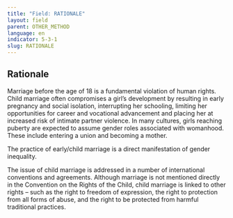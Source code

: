 ```yaml
---
title: "Field: RATIONALE"
layout: field
parent: OTHER_METHOD
language: en
indicator: 5-3-1
slug: RATIONALE
---
```

## Rationale

Marriage before the age of 18 is a fundamental violation of human rights. Child marriage often compromises a girl’s development by resulting in early pregnancy and social isolation, interrupting her schooling, limiting her opportunities for career and vocational advancement and placing her at increased risk of intimate partner violence. In many cultures, girls reaching puberty are expected to assume gender roles associated with womanhood. These include entering a union and becoming a mother.

The practice of early/child marriage is a direct manifestation of gender inequality.

The issue of child marriage is addressed in a number of international conventions and agreements. Although marriage is not mentioned directly in the Convention on the Rights of the Child, child marriage is linked to other rights – such as the right to freedom of expression, the right to protection from all forms of abuse, and the right to be protected from harmful traditional practices.